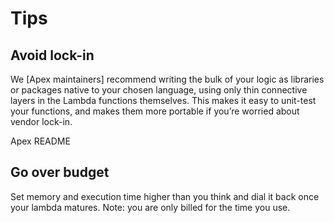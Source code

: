 # Tips


## Avoid lock-in
We [Apex maintainers] recommend writing the bulk of your logic as libraries or packages native to your chosen language, using only thin connective layers in the Lambda functions themselves. This makes it easy to unit-test your functions, and makes them more portable if you’re worried about vendor lock-in.

Apex README


## Go over budget
Set memory and execution time higher than you think and dial it back once your lambda matures. Note: you are only billed for the time you use.
